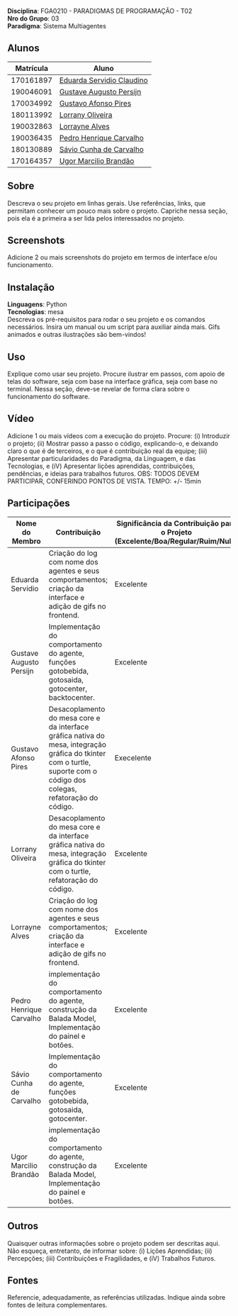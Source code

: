 **Disciplina**: FGA0210 - PARADIGMAS DE PROGRAMAÇÃO - T02 <br>
**Nro do Grupo**: 03<br>
**Paradigma**: Sistema Multiagentes<br>

## Alunos

|Matrícula  |  Aluno |
| --------- | ------------------------------------------------------ |
| 170161897 | [Eduarda Servidio Claudino](https://github.com/ServidioEC)| 
| 190046091 | [Gustave Augusto Persijn](https://github.com/gpersijn) |
| 170034992 | [Gustavo Afonso Pires](https://github.com/GustavoAPS)  |
| 180113992 | [Lorrany Oliveira](https://github.com/Lorranyoliveira) |
| 190032863 | [Lorrayne Alves](https://github.com/LorrayneCardozo)   |
| 190036435 | [Pedro Henrique Carvalho](https://github.com/peh099)   |
| 180130889 | [Sávio Cunha de Carvalho](https://github.com/savioc2)  |
| 170164357 | [Ugor Marcilio Brandão](https://github.com/ubrando)    |

## Sobre 
Descreva o seu projeto em linhas gerais. 
Use referências, links, que permitam conhecer um pouco mais sobre o projeto.
Capriche nessa seção, pois ela é a primeira a ser lida pelos interessados no projeto.

## Screenshots
Adicione 2 ou mais screenshots do projeto em termos de interface e/ou funcionamento.

## Instalação 
**Linguagens**: Python<br>
**Tecnologias**: mesa<br>
Descreva os pré-requisitos para rodar o seu projeto e os comandos necessários.
Insira um manual ou um script para auxiliar ainda mais.
Gifs animados e outras ilustrações são bem-vindos!

## Uso 
Explique como usar seu projeto.
Procure ilustrar em passos, com apoio de telas do software, seja com base na interface gráfica, seja com base no terminal.
Nessa seção, deve-se revelar de forma clara sobre o funcionamento do software.

## Vídeo
Adicione 1 ou mais vídeos com a execução do projeto.
Procure: 
(i) Introduzir o projeto;
(ii) Mostrar passo a passo o código, explicando-o, e deixando claro o que é de terceiros, e o que é contribuição real da equipe;
(iii) Apresentar particularidades do Paradigma, da Linguagem, e das Tecnologias, e
(iV) Apresentar lições aprendidas, contribuições, pendências, e ideias para trabalhos futuros.
OBS: TODOS DEVEM PARTICIPAR, CONFERINDO PONTOS DE VISTA.
TEMPO: +/- 15min

## Participações
|Nome do Membro | Contribuição | Significância da Contribuição para o Projeto (Excelente/Boa/Regular/Ruim/Nula) |
| -- | -- | -- |
| Eduarda Servídio  | Criação do log com nome dos agentes e seus comportamentos; criação da interface e adição de gifs no frontend. | Excelente |
| Gustave Augusto Persijn  | Implementação do comportamento do agente, funções gotobebida, gotosaida, gotocenter, backtocenter. | Excelente |
| Gustavo Afonso Pires  | Desacoplamento do mesa core e da interface gráfica nativa do mesa, integração gráfica do tkinter com o turtle, suporte com o código dos colegas, refatoração do código.| Execelente |
| Lorrany Oliveira  |  Desacoplamento do mesa core e da interface gráfica nativa do mesa, integração gráfica do tkinter com o turtle, refatoração do código. | Excelente |
| Lorrayne Alves  | Criação do log com nome dos agentes e seus comportamentos; criação da interface e adição de gifs no frontend. | Excelente |
| Pedro Henrique Carvalho  | implementação do comportamento do agente, construção da Balada Model, Implementação do painel e botões.  | Excelente |
| Sávio Cunha de Carvalho  | Implementação do comportamento do agente, funções gotobebida, gotosaida, gotocenter. | Excelente |
| Ugor Marcilio Brandão  | implementação do comportamento do agente, construção da Balada Model, Implementação do painel e botões. | Excelente  |

## Outros 
Quaisquer outras informações sobre o projeto podem ser descritas aqui. Não esqueça, entretanto, de informar sobre:
(i) Lições Aprendidas;
(ii) Percepções;
(iii) Contribuições e Fragilidades, e
(iV) Trabalhos Futuros.

## Fontes
Referencie, adequadamente, as referências utilizadas.
Indique ainda sobre fontes de leitura complementares.

